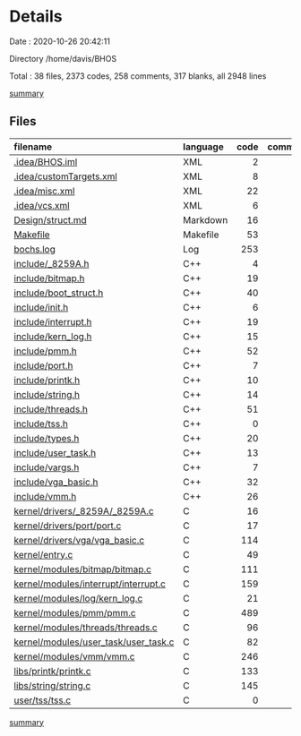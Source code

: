 # Details

Date : 2020-10-26 20:42:11

Directory /home/davis/BHOS

Total : 38 files,  2373 codes, 258 comments, 317 blanks, all 2948 lines

[summary](results.md)

## Files
| filename | language | code | comment | blank | total |
| :--- | :--- | ---: | ---: | ---: | ---: |
| [.idea/BHOS.iml](/.idea/BHOS.iml) | XML | 2 | 0 | 0 | 2 |
| [.idea/customTargets.xml](/.idea/customTargets.xml) | XML | 8 | 0 | 0 | 8 |
| [.idea/misc.xml](/.idea/misc.xml) | XML | 22 | 0 | 0 | 22 |
| [.idea/vcs.xml](/.idea/vcs.xml) | XML | 6 | 0 | 0 | 6 |
| [Design/struct.md](/Design/struct.md) | Markdown | 16 | 0 | 0 | 16 |
| [Makefile](/Makefile) | Makefile | 53 | 10 | 23 | 86 |
| [bochs.log](/bochs.log) | Log | 253 | 0 | 1 | 254 |
| [include/_8259A.h](/include/_8259A.h) | C++ | 4 | 0 | 0 | 4 |
| [include/bitmap.h](/include/bitmap.h) | C++ | 19 | 0 | 5 | 24 |
| [include/boot_struct.h](/include/boot_struct.h) | C++ | 40 | 17 | 6 | 63 |
| [include/init.h](/include/init.h) | C++ | 6 | 0 | 0 | 6 |
| [include/interrupt.h](/include/interrupt.h) | C++ | 19 | 1 | 3 | 23 |
| [include/kern_log.h](/include/kern_log.h) | C++ | 15 | 3 | 2 | 20 |
| [include/pmm.h](/include/pmm.h) | C++ | 52 | 3 | 7 | 62 |
| [include/port.h](/include/port.h) | C++ | 7 | 0 | 2 | 9 |
| [include/printk.h](/include/printk.h) | C++ | 10 | 0 | 5 | 15 |
| [include/string.h](/include/string.h) | C++ | 14 | 0 | 14 | 28 |
| [include/threads.h](/include/threads.h) | C++ | 51 | 3 | 17 | 71 |
| [include/tss.h](/include/tss.h) | C++ | 0 | 0 | 1 | 1 |
| [include/types.h](/include/types.h) | C++ | 20 | 0 | 4 | 24 |
| [include/user_task.h](/include/user_task.h) | C++ | 13 | 0 | 4 | 17 |
| [include/vargs.h](/include/vargs.h) | C++ | 7 | 0 | 3 | 10 |
| [include/vga_basic.h](/include/vga_basic.h) | C++ | 32 | 0 | 1 | 33 |
| [include/vmm.h](/include/vmm.h) | C++ | 26 | 2 | 4 | 32 |
| [kernel/drivers/_8259A/_8259A.c](/kernel/drivers/_8259A/_8259A.c) | C | 16 | 2 | 1 | 19 |
| [kernel/drivers/port/port.c](/kernel/drivers/port/port.c) | C | 17 | 3 | 6 | 26 |
| [kernel/drivers/vga/vga_basic.c](/kernel/drivers/vga/vga_basic.c) | C | 114 | 7 | 12 | 133 |
| [kernel/entry.c](/kernel/entry.c) | C | 49 | 7 | 5 | 61 |
| [kernel/modules/bitmap/bitmap.c](/kernel/modules/bitmap/bitmap.c) | C | 111 | 16 | 7 | 134 |
| [kernel/modules/interrupt/interrupt.c](/kernel/modules/interrupt/interrupt.c) | C | 159 | 14 | 15 | 188 |
| [kernel/modules/log/kern_log.c](/kernel/modules/log/kern_log.c) | C | 21 | 0 | 4 | 25 |
| [kernel/modules/pmm/pmm.c](/kernel/modules/pmm/pmm.c) | C | 489 | 49 | 41 | 579 |
| [kernel/modules/threads/threads.c](/kernel/modules/threads/threads.c) | C | 96 | 3 | 11 | 110 |
| [kernel/modules/user_task/user_task.c](/kernel/modules/user_task/user_task.c) | C | 82 | 31 | 10 | 123 |
| [kernel/modules/vmm/vmm.c](/kernel/modules/vmm/vmm.c) | C | 246 | 77 | 51 | 374 |
| [libs/printk/printk.c](/libs/printk/printk.c) | C | 133 | 8 | 37 | 178 |
| [libs/string/string.c](/libs/string/string.c) | C | 145 | 2 | 14 | 161 |
| [user/tss/tss.c](/user/tss/tss.c) | C | 0 | 0 | 1 | 1 |

[summary](results.md)